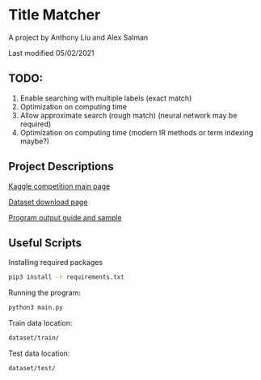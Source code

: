 # Title Matcher

A project by Anthony Liu and Alex Salman

Last modified 05/02/2021

## TODO:
1. Enable searching with multiple labels (exact match)
2. Optimization on computing time
3. Allow approximate search (rough match) (neural network may be required)
4. Optimization on computing time (modern IR methods or term indexing maybe?)


## Project Descriptions
[Kaggle competition main page](https://www.kaggle.com/c/coleridgeinitiative-show-us-the-data)

[Dataset download page](https://www.kaggle.com/c/coleridgeinitiative-show-us-the-data/data)

[Program output guide and sample](https://www.kaggle.com/c/coleridgeinitiative-show-us-the-data/overview/evaluation)


## Useful Scripts
Installing required packages
``` bash
pip3 install -r requirements.txt
```

Running the program:
``` bash
python3 main.py
```

Train data location:
``` bash
dataset/train/
```

Test data location:
``` bash
dataset/test/
```
